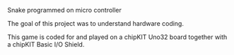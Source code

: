 Snake programmed on micro controller

The goal of this project was to understand hardware coding.

This game is coded for and played on a chipKIT Uno32 board together with a chipKIT Basic I/O Shield.
